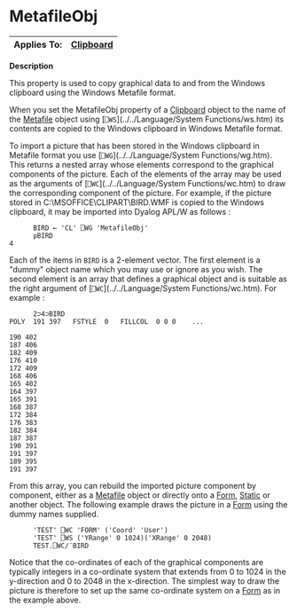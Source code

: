 




<h1 class="heading"><span class="name">MetafileObj</span></h1>

| Applies To: | [Clipboard](./clipboard.md) |
| --- | ---  |


**Description**


This property is used to copy graphical data to and from the Windows clipboard using the Windows Metafile format.



When you set the MetafileObj property of a [Clipboard](./clipboard.md) object to the name of the [Metafile](./metafile.md) object using [`⎕WS`](../../Language/System Functions/ws.htm) its contents are copied to the Windows clipboard in Windows Metafile format.


To import a picture that has been stored in the Windows clipboard in Metafile format you use [`⎕WG`](../../Language/System Functions/wg.htm). This returns a nested array whose elements correspond to the graphical components of the picture. Each of the elements of the array may be used as the arguments of [`⎕WC`](../../Language/System Functions/wc.htm) to draw the corresponding component of the picture. For example, if the picture stored in C:\MSOFFICE\CLIPART\BIRD.WMF is copied to the Windows clipboard, it may be imported into Dyalog APL/W as follows :
```apl
      BIRD ← 'CL' ⎕WG 'MetafileObj'
      ⍴BIRD
4
```


Each of the items in `BIRD` is a 2-element vector. The first element is a "dummy" object name which you may use or ignore as you wish. The second element is an array that defines a graphical object and is suitable as the right argument of [`⎕WC`](../../Language/System Functions/wc.htm). For example :
```apl
      2⊃4⊃BIRD
POLY  191 397   FSTYLE  0   FILLCOL  0 0 0    ...

190 402
187 406
182 409
176 410
172 409
168 406
165 402
164 397
165 391
168 387
172 384
176 383
182 384
187 387
190 391
191 397
189 395
191 397
```


From this array, you can rebuild the imported picture component by component, either as a [Metafile](./metafile.md) object or directly onto a [Form](./form.md), [Static](./static.md) or another object. The following example draws the picture in a [Form](./form.md) using the dummy names supplied.
```apl
      'TEST' ⎕WC 'FORM' ('Coord' 'User')
      'TEST' ⎕WS ('YRange' 0 1024)('XRange' 0 2048)
      TEST.⎕WC/¨BIRD
```


Notice that the co-ordinates of each of the graphical components are typically integers in a co-ordinate system that extends from 0 to 1024 in the y-direction and 0 to 2048 in the x-direction. The simplest way to draw the picture is therefore to set up the same co-ordinate system on a [Form](./form.md) as in the example above.


